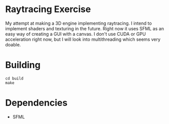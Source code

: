# Raytracing Exercise

My attempt at making a 3D engine implementing raytracing. I intend to implement shaders and texturing in the future. Right now it uses SFML as an easy way of creating a GUI with a canvas. I don't use CUDA or GPU acceleration right now, but I will look into multithreading which seems very doable.

# Building

    cd build
    make

# Dependencies
* SFML
